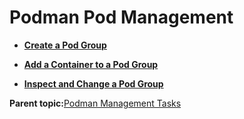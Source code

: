 <!--
SPDX-FileCopyrightText: 2023,2024 Oracle and/or its affiliates.
SPDX-License-Identifier: CC-BY-SA-4.0
-->
# Podman Pod Management

-   **[Create a Pod Group](../topics/podman_create_pod_group.md)**  

-   **[Add a Container to a Pod Group](../topics/podman_add_pod_container.md)**  

-   **[Inspect and Change a Pod Group](../topics/podman_inspect_pod.md)**  


**Parent topic:**[Podman Management Tasks](../topics/cockpit-podman.md)

